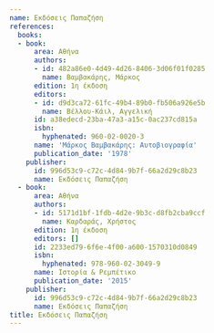 ```yaml
---
name: Εκδόσεις Παπαζήση
references:
  books:
  - book:
      area: Αθήνα
      authors:
      - id: 482a86e0-4d49-4d26-8406-3d06f01f0285
        name: Βαμβακάρης, Μάρκος
      edition: 1η έκδοση
      editors:
      - id: d9d3ca72-61fc-49b4-89b0-fb506a926e5b
        name: Βέλλου-Κάιλ, Αγγελική
      id: a38edecd-23ba-47a3-a15c-0ac237cd815a
      isbn:
        hyphenated: 960-02-0020-3
      name: 'Μάρκος Βαμβακάρης: Αυτοβιογραφία'
      publication_date: '1978'
    publisher:
      id: 996d53c9-c72c-4d84-9b7f-66a2d29c8b23
      name: Εκδόσεις Παπαζήση
  - book:
      area: Αθήνα
      authors:
      - id: 5171d1bf-1fdb-4d2e-9b3c-d8fb2cba9ccf
        name: Καρδαράς, Χρήστος
      edition: 1η έκδοση
      editors: []
      id: 2233ed79-6f6e-4f00-a600-1570310d0849
      isbn:
        hyphenated: 978-960-02-3049-9
      name: Ιστορία & Ρεμπέτικο
      publication_date: '2015'
    publisher:
      id: 996d53c9-c72c-4d84-9b7f-66a2d29c8b23
      name: Εκδόσεις Παπαζήση
title: Εκδόσεις Παπαζήση
---
```


